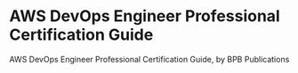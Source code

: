 # AWS DevOps Engineer Professional Certification Guide
 AWS DevOps Engineer Professional Certification Guide, by BPB Publications
